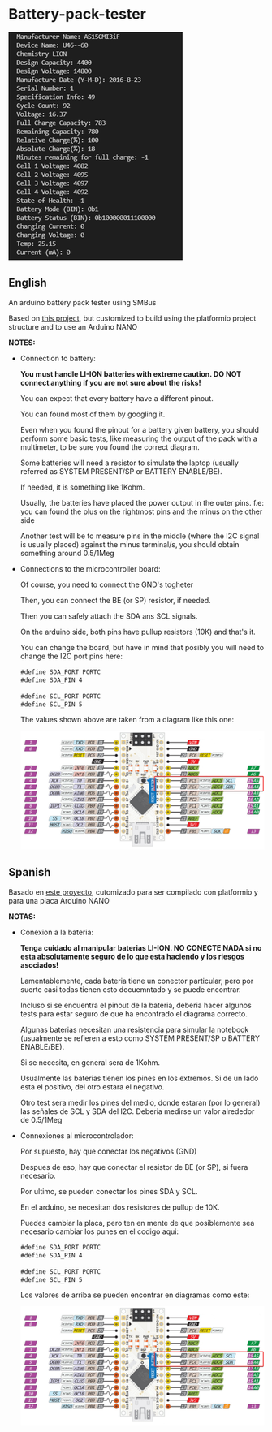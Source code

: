 # Battery-pack-tester

![Output in the console](/img/output.png)

## English
An arduino battery pack tester using SMBus

Based on [this project](https://powercartel.com/projects/packprobe/), but customized to build using the platformio project
structure and to use an Arduino NANO

**NOTES:**
- Connection to battery:

  **You must handle LI-ION batteries with extreme caution. DO NOT connect anything if you are not sure about the risks!**

  You can expect that every battery have a different pinout. 
  
  You can found most of them by googling it.
  
  Even when you found the pinout for a battery given battery, you should perform some basic tests, like measuring the output of the pack with a multimeter, to be sure you found the correct diagram.
  
  Some batteries will need a resistor to simulate the laptop (usually referred as SYSTEM PRESENT/SP or BATTERY ENABLE/BE).
  
  If needed, it is something like 1Kohm.
  
  Usually, the batteries have placed the power output in the outer pins. f.e: you can found the plus on the rightmost pins and the minus on the other side
  
  Another test will be to measure pins in the middle (where the I2C signal is usually placed) against the minus terminal/s, you should obtain something around 0.5/1Meg

- Connections to the microcontroller board:
  
  Of course, you need to connect the GND's togheter
  
  Then, you can connect the BE (or SP) resistor, if needed.
  
  Then you can safely attach the SDA ans SCL signals.
  
  On the arduino side, both pins have pullup resistors (10K) and that's it. 
  
  You can change the board, but have in mind that posibly you will need to change the I2C port pins here:
  ```
  #define SDA_PORT PORTC
  #define SDA_PIN 4
  
  #define SCL_PORT PORTC
  #define SCL_PIN 5
  ```
  
  The values shown above are taken from a diagram like this one:
  
  ![Nano pinout](/img/nano-pinout.png)


## Spanish

Basado en [este proyecto](https://powercartel.com/projects/packprobe/), cutomizado para ser compilado con platformio y para una placa Arduino NANO

**NOTAS:**
- Conexion a la bateria:

  **Tenga cuidado al manipular baterias LI-ION. NO CONECTE NADA si no esta absolutamente seguro de lo que esta haciendo y los riesgos asociados!**

  Lamentablemente, cada bateria tiene un conector particular, pero por suerte casi todas tienen esto docuemntado y se puede encontrar.
  
  Incluso si se encuentra el pinout de la bateria, deberia hacer algunos tests para estar seguro de que ha encontrado el diagrama correcto.
  
  Algunas baterias necesitan una resistencia para simular la notebook (usualmente se refieren a esto como SYSTEM PRESENT/SP o BATTERY ENABLE/BE).
  
  Si se necesita, en general sera de 1Kohm.
  
  Usualmente las baterias tienen los pines en los extremos. Si de un lado esta el positivo, del otro estara el negativo.
  
  Otro test sera medir los pines del medio, donde estaran (por lo general) las señales de SCL y SDA del I2C. Deberia medirse un valor alrededor de 0.5/1Meg

- Connexiones al microcontrolador:
  
  Por supuesto, hay que conectar los negativos (GND)
  
  Despues de eso, hay que conectar el resistor de BE (or SP), si fuera necesario.
  
  Por ultimo, se pueden conectar los pines SDA y SCL.
  
  En el arduino, se necesitan dos resistores de pullup de 10K. 
  
  Puedes cambiar la placa, pero ten en mente de que posiblemente sea necesario cambiar los punes en el codigo aqui:
  ```
  #define SDA_PORT PORTC
  #define SDA_PIN 4
  
  #define SCL_PORT PORTC
  #define SCL_PIN 5
  ```
  
  Los valores de arriba se pueden encontrar en diagramas como este:
  
  ![Nano pinout](/img/nano-pinout.png)
